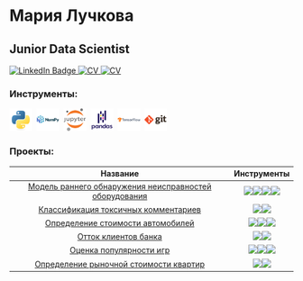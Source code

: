 # Мария Лучкова
## Junior Data Scientist
<div id="badges">
  <a href="https://www.linkedin.com/in/maria-luchkova-375ba9269/">
    <img src="https://img.shields.io/badge/LinkedIn-blue?style=for-the-badge&logo=linkedin&logoColor=white" alt="LinkedIn Badge"/>
  </a>
  <a href="https://drive.google.com/file/d/14qnbUN_H3KPAXxsrhkDwZptHDq1i6WCQ/view?pli=1">
    <img src="https://img.shields.io/badge/CV-red?style=for-the-badge&logo=readdotcv&logoColor=white" alt="CV"/>
  </a>
  <a href="https://t.me/swaymedolce">
    <img src="https://img.shields.io/badge/Tg-white?style=for-the-badge&logo=telegram&logoColor=blue" alt="CV"/>
  </a>
</div>

###  Инструменты:
<div>
  <img src="https://github.com/devicons/devicon/blob/master/icons/python/python-original.svg" title="Python" alt="Python" width="40" height="40"/>&nbsp;
  <img src="https://github.com/devicons/devicon/blob/master/icons/numpy/numpy-original-wordmark.svg" title="NumPy" alt="NumPy" width="40" height="40"/>&nbsp;
  <img src="https://github.com/devicons/devicon/blob/master/icons/jupyter/jupyter-original-wordmark.svg" title="Jupyter" alt="Jupyter" width="40" height="40"/>&nbsp;
  <img src="https://github.com/devicons/devicon/blob/master/icons/pandas/pandas-original-wordmark.svg" title="Pandas" alt="Pandas" width="40" height="40"/>&nbsp;
  <img src="https://github.com/devicons/devicon/blob/master/icons/tensorflow/tensorflow-original-wordmark.svg" title="TensorFlow" alt="TensorFlow" width="40" height="40"/>&nbsp;
  <img src="https://github.com/devicons/devicon/blob/master/icons/git/git-original-wordmark.svg" title="Git" **alt="Git" width="40" height="40"/>
</div>

###  Проекты:
| Название | Инструменты |
| :--------: | :-------: |
|[Модель раннего обнаружения неисправностей оборудования](https://github.com/DinkyPinky/Data-Science/tree/main/HACKATON%20liders) |<img src="https://img.shields.io/badge/NumPy-black?style=flat-square&logo=numpy&logoColor=orange"/><img src="https://img.shields.io/badge/PyArrow-black?style=flat-square&logo=apache&logoColor=orange"/><img src="https://img.shields.io/badge/Dask-black?style=flat-square&logo=dask&logoColor=orange"/><img src="https://img.shields.io/badge/Sklearn-black?style=flat-square&logo=scikitlearn&logoColor=orange"/>|
|[Классификация токсичных комментариев](https://github.com/DinkyPinky/Data-Science/tree/main/Yandex-Practicum-Projects/comments-classification) |<img src="https://img.shields.io/badge/SciPy-black?style=flat-square&logo=scipy&logoColor=orange"/><img src="https://img.shields.io/badge/TQDM-black?style=flat-square&logo=tqdm&logoColor=orange"/>|
|[Определение стоимости автомобилей](https://github.com/DinkyPinky/Data-Science/tree/main/Yandex-Practicum-Projects/car-price-prediction) |<img src="https://img.shields.io/badge/Sklearn-black?style=flat-square&logo=scikitlearn&logoColor=orange"/><img src="https://img.shields.io/badge/Plotly-black?style=flat-square&logo=plotly&logoColor=orange"/><img src="https://img.shields.io/badge/LightGBM-black?style=flat-square"/>|
|[Отток клиентов банка](https://github.com/DinkyPinky/Data-Science/tree/main/Yandex-Practicum-Projects/bank-churn-predictions) |<img src="https://img.shields.io/badge/Pandas-black?style=flat-square&logo=pandas&logoColor=orange"/><img src="https://img.shields.io/badge/Sklearn-black?style=flat-square&logo=scikitlearn&logoColor=orange"/>|
|[Оценка популярности игр](https://github.com/DinkyPinky/Data-Science/tree/main/Yandex-Practicum-Projects/games-rating-analysis) |<img src="https://img.shields.io/badge/Pandas-black?style=flat-square&logo=pandas&logoColor=orange"/><img src="https://img.shields.io/badge/MatPlotlib-black?style=flat-square"/><img src="https://img.shields.io/badge/Plotly-black?style=flat-square&logo=plotly&logoColor=orange"/>||
|[Определение рыночной стоимости квартир](https://github.com/DinkyPinky/Data-Science/tree/main/Yandex-Practicum-Projects/real-estate-market-analysis) |<img src="https://img.shields.io/badge/Pandas-black?style=flat-square&logo=pandas&logoColor=orange"/><img src="https://img.shields.io/badge/MatPlotlib-black?style=flat-square"/>|